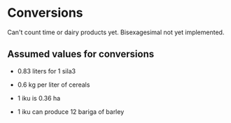 # Conversions

Can't count time or dairy products yet. Bisexagesimal not yet implemented.

## Assumed values for conversions

- 0.83 liters for 1 sila3
- 0.6 kg per liter of cereals

- 1 iku is 0.36 ha
- 1 iku can produce 12 bariga of barley
